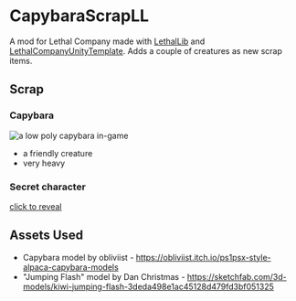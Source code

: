 # CapybaraScrapLL

A mod for Lethal Company made with [LethalLib](https://github.com/EvaisaDev/LethalLib) and [LethalCompanyUnityTemplate](https://github.com/EvaisaDev/LethalCompanyUnityTemplate).
Adds a couple of creatures as new scrap items.

## Scrap

### Capybara
![a low poly capybara in-game](https://files.catbox.moe/vlmndt.PNG)
- a friendly creature
- very heavy


### Secret character
[click to reveal](https://files.catbox.moe/7dwmyy.PNG)


## Assets Used
- Capybara model by obliviist - https://obliviist.itch.io/ps1psx-style-alpaca-capybara-models
- "Jumping Flash" model by Dan Christmas -  https://sketchfab.com/3d-models/kiwi-jumping-flash-3deda498e1ac45128d479fd3bf051325